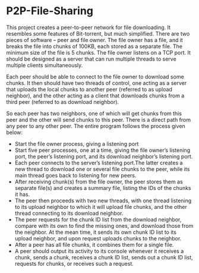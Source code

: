 # P2P-File-Sharing
This project creates a peer-to-peer network for file downloading. 
It resembles some features of Bit-torrent, but much simplified. 
There are two pieces of software – peer and file owner. 
The file owner has a file, and it breaks the file into chunks of 100KB, each stored as a separate file. 
The minimum size of the file is 5 chunks. 
The file owner listens on a TCP port. 
It should be designed as a server that can run multiple threads to serve multiple clients simultaneously.

Each peer should be able to connect to the file owner to download some chunks. 
It then should have two threads of control, one acting as a server that uploads the local chunks to another peer 
(referred to as upload neighbor), and the other acting as a client that downloads chunks from a third peer
(referred to as download neighbor).

So each peer has two neighbors, one of which will get chunks from this peer and the other will send chunks to this peer. 
There is a direct path from any peer to any other peer. The entire program follows the process given below:
- Start the file owner process, giving a listening port 
- Start five peer processes, one at a time, giving the file owner’s listening port, the peer’s listening port, 
and its download neighbor’s listening port. 
- Each peer connects to the server’s listening port.The latter creates a new thread to download one or several file chunks to the peer,
while its main thread goes back to listening for new peers. 
- After receiving chunk(s) from the file owner, the peer stores them as separate file(s) and creates a summary file, 
listing the IDs of the chunks it has. 
- The peer then proceeds with two new threads, with one thread listening to its upload neighbor to which it will upload file chunks, 
and the other thread connecting to its download neighbor. 
- The peer requests for the chunk ID list from the download neighbor, compare with its own to find the missing ones, and download 
those from the neighbor. At the mean time, it sends its own chunk ID list to its upload neighbor, and upon request uploads chunks to 
the neighbor.   
- After a peer has all file chunks, it combines them for a single file. 
- A peer should output its activity to its console whenever it receives a chunk, sends a chunk, receives a chunk ID list, 
sends out a chunk ID list, requests for chunks, or receives such a request.  
